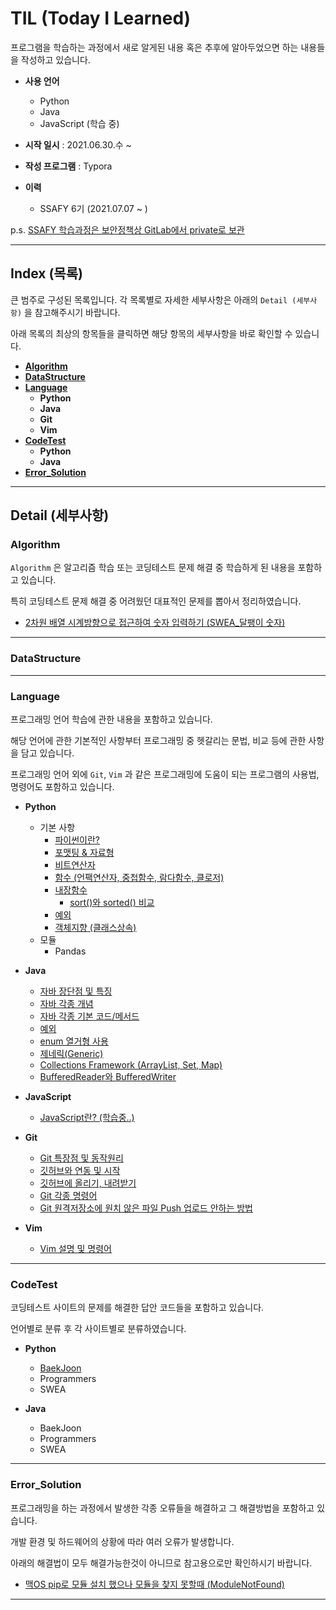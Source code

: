 # TIL (Today I Learned)

프로그램을 학습하는 과정에서 새로 알게된 내용 혹은 추후에 알아두었으면 하는 내용들을 작성하고 있습니다.

 

* **사용 언어**
  * Python
  * Java
  * JavaScript (학습 중)

* **시작 일시** : 2021.06.30.수 ~
* **작성 프로그램** : Typora

* **이력**
  * SSAFY 6기 (2021.07.07 ~ )

 

 

 

p.s. <u>SSAFY 학습과정은 보안정책상 GitLab에서 private로 보관</u>

  

  

---

## Index (목록)

큰 범주로 구성된 목록입니다.
각 목록별로 자세한 세부사항은 아래의 `Detail (세부사항)` 을 참고해주시기 바랍니다.

아래 목록의 최상의 항목들을 클릭하면 해당 항목의 세부사항을 바로 확인할 수 있습니다.

 

* [**Algorithm**](#algorithm)
* [**DataStructure**](#datastrucure)
* [**Language**](#language)
  * **Python**
  * **Java**
  * **Git**
  * **Vim**
* [**CodeTest**](#codetest)
  * **Python**
  * **Java**
* [**Error_Solution**](#error_solution)

 

 

---

## Detail (세부사항)

### Algorithm

`Algorithm` 은 알고리즘 학습 또는 코딩테스트 문제 해결 중 학습하게 된 내용을 포함하고 있습니다.

특히 코딩테스트 문제 해결 중 어려웠던 대표적인 문제를 뽑아서 정리하였습니다.

 

* [2차원 배열 시계방향으로 접근하여 숫자 입력하기 (SWEA_달팽이 숫자)](Algorithm/SWEA_D2_1954.md)

 

---

### DataStructure

 

 

---

### Language

프로그래밍 언어 학습에 관한 내용을 포함하고 있습니다.

해당 언어에 관한 기본적인 사항부터 프로그래밍 중 헷갈리는 문법, 비교 등에 관한 사항을 담고 있습니다.

프로그래밍 언어 외에 `Git`, `Vim` 과 같은 프로그래밍에 도움이 되는 프로그램의 사용법, 명령어도 포함하고 있습니다.

 

* **Python**
  * 기본 사항
    * [파이썬이란?](Language/Python/Python.md)
    * [포맷팅 & 자료형](Language/Python/Formating,Variable.md)
    * [비트연산자](Language/Python/Operator.md)
    * [함수 (언팩연산자, 중첩함수, 람다함수, 클로저)](Language/Python/Function.md)
    * [내장함수](Language/Python/Built-in.md)
      * [sort()와 sorted() 비교](Language/Python/Sort_Sorted)
    * [예외](Language/Python/Exception.md)
    * [객체지향 (클래스상속)](Language/Python/OOD.md)
  * 모듈
    * Pandas

 

* **Java**
  * [자바 장단점 및 특징](Language/Java/1_Java.md)
  * [자바 각종 개념](Language/Java/notion.md)
  * [자바 각종 기본 코드/메서드](Language/Java/code.md)
  * [예외](Language/Java/Exception.md)
  * [enum 열거형 사용](Language/Java/enum.md)
  * [제네릭(Generic)](Language/Java/Generic.md)
  * [Collections Framework (ArrayList, Set, Map)](Language/Java/Collections_Framework.md)
  * [BufferedReader와 BufferedWriter](Language/Java/BufferedReaderWriter.md)

 

* **JavaScript**
  * [JavaScript란? (학습중..)](Language/JavaScript/JavaScript.md)

 

* **Git**
  * [Git 특장점 및 동작원리](Language/Git/1_Git.md)
  * [깃허브와 연동 및 시작](Language/Git/2_Start.md)
  * [깃허브에 올리기, 내려받기](Language/Git/3_up&download.md)
  * [Git 각종 명령어](Language/Git/Command.md)
  * [Git 원격저장소에 원치 않은 파일 Push 업로드 안하는 방법](Language/Git/gitignore.md)

 

* **Vim**
  * [Vim 설명 및 명령어](Language/Vim/Vim.md)

 

---

### CodeTest

코딩테스트 사이트의 문제를 해결한 답안 코드들을 포함하고 있습니다.

언어별로 분류 후 각 사이트별로 분류하였습니다.

 

* **Python**
  * [BaekJoon](CodeTest/Python/BaekJoon)
  * Programmers
  * SWEA

 

* **Java**
  * BaekJoon
  * Programmers
  * SWEA

 

---

### Error_Solution

프로그래밍을 하는 과정에서 발생한 각종 오류들을 해결하고 그 해결방법을 포함하고 있습니다.

개발 환경 및 하드웨어의 상황에 따라 여러 오류가 발생합니다.

아래의 해결법이 모두 해결가능한것이 아니므로 참고용으로만 확인하시기 바랍니다.

 

* [맥OS pip로 모듈 설치 했으나 모듈을 찾지 못할때 (ModuleNotFound)](Error_Solution/ModuleNotFound.md)

 

---